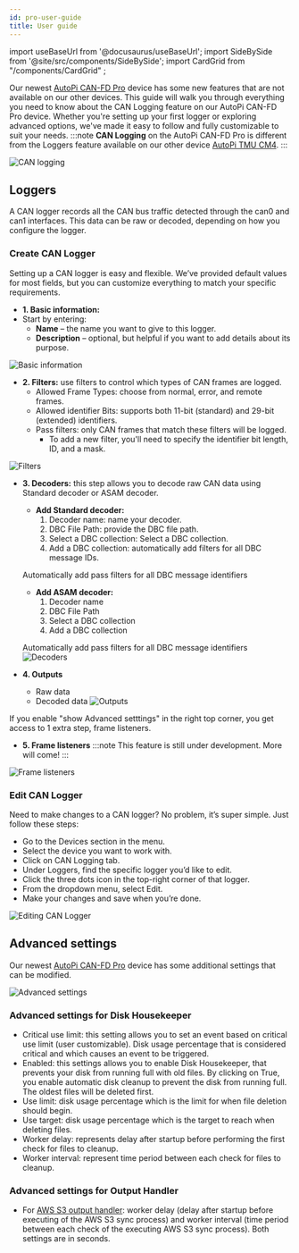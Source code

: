 ```yaml
---
id: pro-user-guide
title: User guide
---
```

import useBaseUrl from '@docusaurus/useBaseUrl';
import SideBySide from '@site/src/components/SideBySide';
import CardGrid from "/components/CardGrid" ;

Our newest [AutoPi CAN-FD Pro](https://shop.autopi.io/products/autopi-can-fd-pro) device has some new features that are not available on our other devices. This guide will walk you through everything you need to know about the CAN Logging feature on our AutoPi CAN-FD Pro device. Whether you're setting up your first logger or exploring advanced options, we've made it easy to follow and fully customizable to suit your needs.
:::note
**CAN Logging** on the AutoPi CAN-FD Pro is different from the Loggers feature available on our other device [AutoPi TMU CM4](https://shop.autopi.io/products/autopi-telematics-unit-cm4-4g-lte-edition). 
:::

![CAN logging](/img/getting_started/autopi_canfd_pro/can_logging_tab.png)


## Loggers
A CAN logger records all the CAN bus traffic detected through the can0 and can1 interfaces. This data can be raw or decoded, depending on how you configure the logger.

### Create CAN Logger
Setting up a CAN logger is easy and flexible. We’ve provided default values for most fields, but you can customize everything to match your specific requirements.
* **1. Basic information:** 
* Start by entering:
  * **Name** – the name you want to give to this logger.
  * **Description** – optional, but helpful if you want to add details about its purpose.

![Basic information](/img/getting_started/autopi_canfd_pro/basic_information.png)

* **2. Filters:** use filters to control which types of CAN frames are logged.
  * Allowed Frame Types: choose from normal, error, and remote frames.
  * Allowed identifier Bits: supports both 11-bit (standard) and 29-bit (extended) identifiers. 
  * Pass filters: only CAN frames that match these filters will be logged.
    * To add a new filter, you'll need to specify the identifier bit length, ID, and a mask.

![Filters](/img/getting_started/autopi_canfd_pro/filters_tab.png)

* **3. Decoders:** this step allows you to decode raw CAN data using Standard decoder or ASAM decoder. 
  * **Add Standard decoder:** 
    1. Decoder name: name your decoder.
    2. DBC File Path: provide the DBC file path.
    3. Select a DBC collection: Select a DBC collection.
    4. Add a DBC collection: automatically add filters for all DBC message IDs.
  
  Automatically add pass filters for all DBC message identifiers

  * **Add ASAM decoder:** 
    1. Decoder name 
    2. DBC File Path
    3. Select a DBC collection
    4. Add a DBC collection
    
  Automatically add pass filters for all DBC message identifiers
![Decoders](/img/getting_started/autopi_canfd_pro/decoders_tab.png)

* **4. Outputs**
  * Raw data 
  * Decoded data 
![Outputs](/img/getting_started/autopi_canfd_pro/outputs_tab.png)

If you enable "show Advanced setttings" in the right top corner, you get access to 1 extra step, frame listeners.

* **5. Frame listeners** 
:::note
This feature is still under development. More will come!
:::

![Frame listeners](/img/getting_started/autopi_canfd_pro/frame_listeners.png)

### Edit CAN Logger
Need to make changes to a CAN logger? No problem, it’s super simple. Just follow these steps:
* Go to the Devices section in the menu.
* Select the device you want to work with.
* Click on CAN Logging tab.
* Under Loggers, find the specific logger you’d like to edit.
* Click the three dots icon in the top-right corner of that logger.
* From the dropdown menu, select Edit.
* Make your changes and save when you’re done.

![Editing CAN Logger](/img/getting_started/autopi_canfd_pro/edit_logger.png)


## Advanced settings
Our newest [AutoPi CAN-FD Pro](https://shop.autopi.io/products/autopi-can-fd-pro) device has some additional settings that can be modified. 

![Advanced settings](/img/getting_started/autopi_canfd_pro/advanced_settings_pro.png)

### Advanced settings for Disk Housekeeper
* Critical use limit: this setting allows you to set an event based on critical use limit (user customizable). Disk usage percentage that is considered critical and which causes an event to be triggered.
* Enabled: this settings allows you to enable Disk Housekeeper, that prevents your disk from running full with old files. By clicking on True, you enable automatic disk cleanup to prevent the disk from running full. The oldest files will be deleted first.
* Use limit: disk usage percentage which is the limit for when file deletion should begin.
* Use target: disk usage percentage which is the target to reach when deleting files.
* Worker delay: represents delay after startup before performing the first check for files to cleanup.
* Worker interval: represent time period between each check for files to cleanup.

### Advanced settings for Output Handler 
* For [AWS S3 output handler](https://aws.amazon.com/free/?trk=b45f363b-5d02-4b3f-87df-b7b1908ff05c&sc_channel=ps&ef_id=CjwKCAjwktO_BhBrEiwAV70jXi39jOGqTVzMppg3DxhsoIWS-bbtstEGVIVceNP95c9u0Id1n_q5XBoCGkMQAvD_BwE:G:s&s_kwcid=AL!4422!3!536452769228!e!!g!!aws%20s3!12198535626!120978772550&trk=b45f363b-5d02-4b3f-87df-b7b1908ff05c&sc_channel=ps&targetid=kwd-20982008831&gclid=CjwKCAjwktO_BhBrEiwAV70jXi39jOGqTVzMppg3DxhsoIWS-bbtstEGVIVceNP95c9u0Id1n_q5XBoCGkMQAvD_BwE&all-free-tier.sort-by=item.additionalFields.SortRank&all-free-tier.sort-order=asc&awsf.Free%20Tier%20Types=*all&awsf.Free%20Tier%20Categories=*all): worker delay (delay after startup before executing of the AWS S3 sync process) and worker interval (time period between each check of the executing AWS S3 sync process). Both settings are in seconds. 
